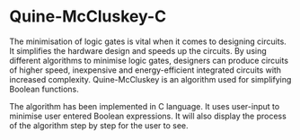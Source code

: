 # Quine-McCluskey-C

The minimisation of logic gates is vital when it comes to designing circuits. It simplifies the hardware design and speeds up the circuits. By using different
algorithms to minimise logic gates, designers can produce circuits of higher speed, inexpensive and energy-efficient integrated circuits with increased complexity.
Quine-McCluskey is an algorithm used for simplifying Boolean functions.

The algorithm has been implemented in C language. It uses user-input to minimise user entered Boolean expressions. It will also display the process of the algorithm 
step by step for the user to see.
